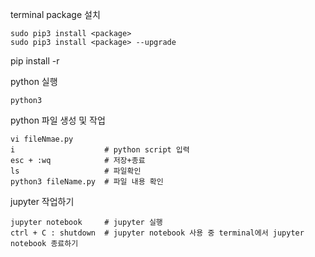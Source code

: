 terminal package 설치
```vim
sudo pip3 install <package>
sudo pip3 install <package> --upgrade
```

pip install -r

python 실행
```vim
python3
```

python 파일 생성 및 작업
```vim
vi fileNmae.py
i                    # python script 입력
esc + :wq            # 저장+종료
ls                   # 파일확인
python3 fileName.py  # 파일 내용 확인
```
  
jupyter 작업하기
```vim
jupyter notebook     # jupyter 실행
ctrl + C : shutdown  # jupyter notebook 사용 중 terminal에서 jupyter notebook 종료하기
```
